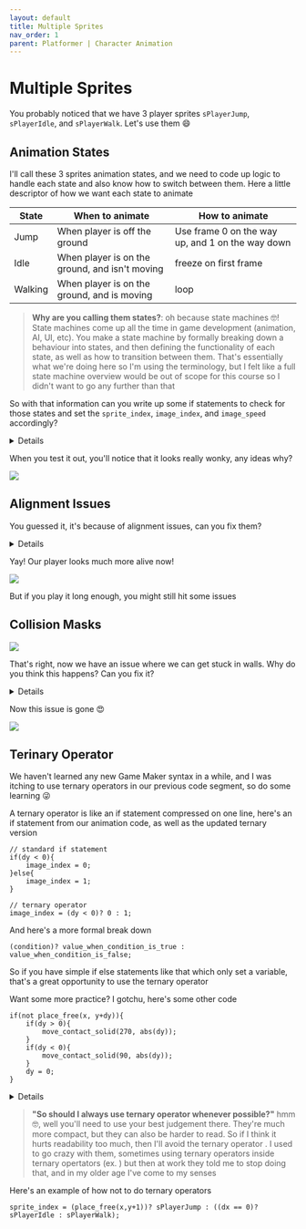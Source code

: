 ```yaml
---
layout: default
title: Multiple Sprites
nav_order: 1
parent: Platformer | Character Animation
---
```


# Multiple Sprites

You probably noticed that we have 3 player sprites ``sPlayerJump``, ``sPlayerIdle``, and ``sPlayerWalk``. Let's use them 😄

## Animation States

I'll call these 3 sprites animation states, and we need to code up logic to handle each state and also know how to switch between them. Here a little descriptor of how we want each state to animate

| State | When to animate | How to animate |
|--|--|--|
| Jump | When player is off the ground | Use frame 0 on the way up, and 1 on the way down |
| Idle | When player is on the ground, and isn't moving | freeze on first frame |
| Walking | When player is on the ground, and is moving | loop |

> **Why are you calling them states?**: oh because state machines 🤓! State machines come up all the time in game development (animation, AI, UI, etc). You make a state machine by formally breaking down a behaviour into states, and then defining the functionality of each state, as well as how to transition between them. That's essentially what we're doing here so I'm using the terminology, but I felt like a full state machine overview would be out of scope for this course so I didn't want to go any further than that

So with that information can you write up some if statements to check for those states and set the ``sprite_index``, ``image_index``, and ``image_speed`` accordingly?

<details data-summary="Try coding up the animation states" markdown="1">

```
// oPlayer Step Event
//// HORIZONTAL
//// VERTICAL
//// ANIMATION
{
	// jumping
	if(place_free(x,y+1)){
		sprite_index = sPlayerJump;
		image_speed = 0;
		if(dy < 0){
			image_index = 0;
		}else{
			image_index = 1;
		}
	// idle
	}else if(dx == 0){
		sprite_index = sPlayerIdle;
		image_speed = 0;
		image_index = 0;
	// walking
	}else{
		sprite_index = sPlayerWalk;
		image_speed = 1;
	}
}
```

**Jumping**: We check that we're on the ground using ``place_free(x,y+1)`` (the same check we did for jumping). Then we set the sprite accordingly. Since we're directly setting the frames, we want ``image_speed = 0;`` (otherwise game maker would automatically update the frames). Then we do ``image_index = 0;`` when going up, and ``image_index = 1;`` otherwise

**Idle**: Since this is the else, we already know we're on the ground, but we need to add an extra check to verify that we're not moving. After setting the sprite accordingly, we want to freeze on the first frame. So that means no animation, ``image_speed = 0;``, and to lock to the first frame ``image_index = 0;``. Remember the frame count starts at 0, not 1

**Walking**: Since this is another else we know neither of the previous 2 conditions passed. So that matches our condition perfectly, (i.e. *we're on the ground, and we're moving*). We just want this to animate without locking to a particular frame, so after setting the sprite we set ``image_speed = 1;``, and don't bother with ``image_index`` (we want the animation speed to handle that)

</details>

When you test it out, you'll notice that it looks really wonky, any ideas why?

![](../../images/platformer/animation_no_alignment.gif)

## Alignment Issues

You guessed it, it's because of alignment issues, can you fix them?

<details data-summary="Can you fix the alignment issues?" markdown="1">

We need to fix up the sprite offsets for ``sPlayerWalk`` and ``sPlayerJump``. For example, when we have ``sPlayerIdle`` our offset is to the bottom center, and when we switch to ``sPlayerWalk``, the x/y will stay the same, but x/y now represents the top left of the sprite. As a result ``sPlayerWalk`` will be displayed below and to the right of where ``sPlayerIdle`` was

![](../../images/platformer/idle_lined_up_with_walk.gif)

So to make their animations line up better we'll update all of them to use the bottom center

![](../../images/platformer/updated_walk_jump_offsets.png)

Bottom center tends to be a pretty good alignment point in general. For this particular case centering it on the body would probably work, but if you imagine a crouching scenario the feet is the only point that really stays fixed

</details>

Yay! Our player looks much more alive now!

![](../../images/platformer/animation_with_alignment.gif)

But if you play it long enough, you might still hit some issues

## Collision Masks

![](../../images/platformer/animation_bad_collision_mask.gif)

That's right, now we have an issue where we can get stuck in walls. Why do you think this happens? Can you fix it?

<details data-summary="How do we avoid getting stuck in walls?" markdown="1">

This is a collision mask issue (I told you we'd have one before the end of the course 😉). Since our sprites have different collision mask sizes, when we switch between them the new collision mask could overlap with a solid whereas the previous one didn't, thus leaving us stuck in the wall

To fix this we need to make sure the collision masks on each of our sprites match. That way we can avoid collision mask surprises when switching between sprites

![](../../images/platformer/updated_collision_masks.png)

</details>

Now this issue is gone 😍

![](../../images/platformer/animation_good_collision_mask.gif)

## Terinary Operator

We haven't learned any new Game Maker syntax in a while, and I was itching to use ternary operators in our previous code segment, so do some learning 😜

A ternary operator is like an if statement compressed on one line, here's an if statement from our animation code, as well as the updated ternary version

```
// standard if statement
if(dy < 0){
	image_index = 0;
}else{
	image_index = 1;
}

// ternary operator
image_index = (dy < 0)? 0 : 1;
```

And here's a more formal break down

```
(condition)? value_when_condition_is_true : value_when_condition_is_false;
```

So if you have simple if else statements like that which only set a variable, that's a great opportunity to use the ternary operator

Want some more practice? I gotchu, here's some other code

```
if(not place_free(x, y+dy)){
    if(dy > 0){
        move_contact_solid(270, abs(dy));
    }
    if(dy < 0){
        move_contact_solid(90, abs(dy));
    }
    dy = 0;
}
```

<details data-summary="How would you update the above code using ternary operator?" markdown="1">

```
if(not place_free(x, y+dy) and dy != 0){
    move_contact_solid((dy > 0)? 270 : 90, abs(dy));
    dy = 0;
}
```

``(dy > 0)? 270 : 90``: This is the key part. Previously we had to write out the ``move_contact_solid`` twice just to change that one value. Now we can embed that inside a ``move_contact_solid`` statement, all embeded in one line

``and dy != 0``: This part is a little less obvious. Changing to a ternary operator did slightly modify our logic. Previously the ``dy == 0`` wouldn't trigger either of the if statements, and ``move_contact_solid`` would be skipped. With the ternary operator, ``dy == 0`` would fall into the else clause and use 90 degrees. This is extra bad because the [move_contact_solid() documentation](https://manual.yoyogames.com/GameMaker_Language/GML_Reference/Movement_And_Collisions/Movement/move_contact_solid.htm) shoulds that 0 for the second parameter is interpretted as infinite distance. That would leave us open to an edge case where the player flies off into the sky indefinitely 😁 (but that would be kind of funny, hopefully some of you already hit that bug before realizing what was happening). To avoid this scenario I added the ``and dy != 0`` check to ensure that ``dy == 0`` case is still skipped (as a reminder ``!=`` means not equal)

</details>

> **"So should I always use ternary operator whenever possible?"** hmm 🤓, well you'll need to use your best judgement there. They're much more compact, but they can also be harder to read. So if I think it hurts readability too much, then I'll avoid the ternary operator . I used to go crazy with them, sometimes using ternary operators inside ternary opertators (ex. ) but then at work they told me to stop doing that, and in my older age I've come to my senses

Here's an example of how not to do ternary operators

```
sprite_index = (place_free(x,y+1))? sPlayerJump : ((dx == 0)? sPlayerIdle : sPlayerWalk);
```
